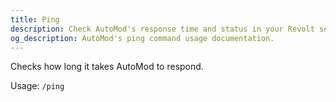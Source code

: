 ```yaml
---
title: Ping
description: Check AutoMod's response time and status in your Revolt server. Monitor bot performance and connection health.
og_description: AutoMod's ping command usage documentation.
---
```


Checks how long it takes AutoMod to respond.

Usage: `/ping`

